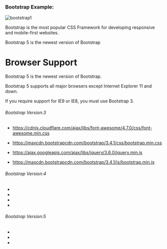 ### Bootstrap Example: ###

![bootstrap1](https://user-images.githubusercontent.com/69615463/160166814-605cc9a1-55ef-42ca-a9ec-2a37d5fc430e.png)

  
Bootstrap is the most popular CSS Framework for developing responsive and mobile-first websites.


Bootstrap 5 is the newest version of Bootstrap


# Browser Support

Bootstrap 5 is the newest version of Bootstrap.

Bootstrap 5 supports all major browsers except Internet Explorer 11 and down.

If you require support for IE9 or IE8, you must use Bootstrap 3.



  

<h6>Bootstrap Version:3</h6>

+ https://cdnjs.cloudflare.com/ajax/libs/font-awesome/4.7.0/css/font-awesome.min.css

+ https://maxcdn.bootstrapcdn.com/bootstrap/3.4.1/css/bootstrap.min.css

+ https://ajax.googleapis.com/ajax/libs/jquery/3.6.0/jquery.min.js

+ https://maxcdn.bootstrapcdn.com/bootstrap/3.4.1/js/bootstrap.min.js



<h6>Bootstrap Version:4</h6>

+ <link rel="stylesheet" href="https://cdnjs.cloudflare.com/ajax/libs/font-awesome/4.7.0/css/font-awesome.min.css">

+ <script src="https://cdn.jsdelivr.net/npm/jquery@3.6.0/dist/jquery.slim.min.js"></script>

+ <script src="https://cdn.jsdelivr.net/npm/popper.js@1.16.1/dist/umd/popper.min.js"></script>

+ <script src="https://cdn.jsdelivr.net/npm/bootstrap@4.6.1/dist/js/bootstrap.bundle.min.js"></script>


<h6>Bootstrap Version:5</h6>

+ <link rel="stylesheet" href="https://cdnjs.cloudflare.com/ajax/libs/font-awesome/4.7.0/css/font-awesome.min.css">

+ <link href="https://cdn.jsdelivr.net/npm/bootstrap@5.1.3/dist/css/bootstrap.min.css" rel="stylesheet">

+ <script src="https://cdn.jsdelivr.net/npm/bootstrap@5.1.3/dist/js/bootstrap.bundle.min.js"></script>















